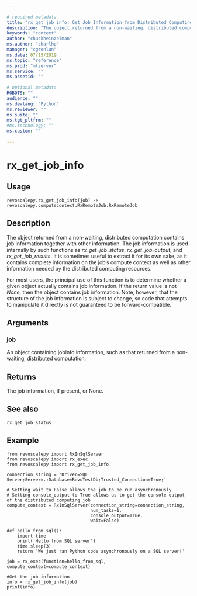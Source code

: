 ```yaml
--- 
 
# required metadata 
title: "rx_get_job_info: Get Job Information from Distributed Computing Job (revoscalepy)" 
description: "The object returned from a non-waiting, distributed computation  contains job information together with other information.  The job information is used internally by such functions as rx_get_job_status, rx_get_job_output, and rx_get_job_results. It is sometimes useful to extract it for its own sake, as it contains complete information on the job’s compute context as well as other information needed by the distributed computing resources.For most users, the principal use of this function is to determine whether a given object actually contains job information. If the return value is not None, then the object contains job information. Note, however, that the structure of the job information is subject to change, so code that attempts to manipulate it directly is not guaranteed to be forward-compatible." 
keywords: "context" 
author: "chuckheinzelman"
ms.author: "charlhe" 
manager: "cgronlun" 
ms.date: 07/15/2019
ms.topic: "reference" 
ms.prod: "mlserver" 
ms.service: "" 
ms.assetid: "" 
 
# optional metadata 
ROBOTS: "" 
audience: "" 
ms.devlang: "Python" 
ms.reviewer: "" 
ms.suite: "" 
ms.tgt_pltfrm: "" 
#ms.technology: "" 
ms.custom: "" 
 
---
```


# rx_get_job_info


 


## Usage



```
revoscalepy.rx_get_job_info(job) -> revoscalepy.computecontext.RxRemoteJob.RxRemoteJob
```





## Description

The object returned from a non-waiting, distributed computation  contains job information together with other
information.  The job information is used internally by such functions as *rx_get_job_status*,
*rx_get_job_output*, and *rx_get_job_results*. It is sometimes useful to extract it for its own sake, as it
contains complete information on the job’s compute context as well as other information needed by the
distributed computing resources.

For most users, the principal use of this function is to determine whether a given object actually contains job
information. If the return value is not *None*, then the object contains job information. Note, however, that
the structure of the job information is subject to change, so code that attempts to manipulate it directly is
not guaranteed to be forward-compatible.


## Arguments


### job

An object containing jobInfo information, such as that returned from a non-waiting, distributed
computation.


## Returns

The job information, if present, or None.


## See also

`rx_get_job_status`


## Example



```
from revoscalepy import RxInSqlServer
from revoscalepy import rx_exec
from revoscalepy import rx_get_job_info

connection_string = 'Driver=SQL Server;Server=.;Database=RevoTestDb;Trusted_Connection=True;'

# Setting wait to False allows the job to be run asynchronously
# Setting console_output to True allows us to get the console output of the distributed computing job
compute_context = RxInSqlServer(connection_string=connection_string,
                                num_tasks=1,
                                console_output=True,
                                wait=False)

def hello_from_sql():
    import time
    print('Hello from SQL server')
    time.sleep(3)
    return 'We just ran Python code asynchronously on a SQL server!'

job = rx_exec(function=hello_from_sql, compute_context=compute_context)

#Get the job information
info = rx_get_job_info(job)
print(info)
```

